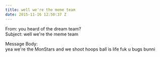 ```yaml
---
title: well we're the meme team
date: 2015-11-16 12:50:37 Z
---
```


From: you heard of the dream team?  
Subject: well we're the meme team  

Message Body:  
yea we're the MonStars and we shoot hoops ball is life fuk u bugs bunni
